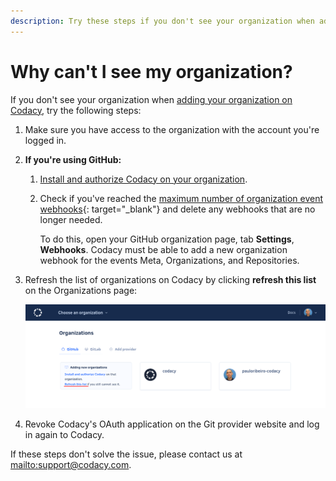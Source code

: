 ```yaml
---
description: Try these steps if you don't see your organization when adding your organization on Codacy.
---
```


# Why can't I see my organization?

If you don't see your organization when [adding your organization on Codacy](../../organizations/what-are-synced-organizations.md#adding-an-organization), try the following steps:

1.  Make sure you have access to the organization with the account you're logged in.

1.  **If you're using GitHub:**

    1.  [Install and authorize Codacy on your organization](https://github.com/apps/codacy-production/installations/new).

    1.  Check if you've reached the [maximum number of organization event webhooks](https://docs.github.com/en/developers/webhooks-and-events/webhooks/about-webhooks){: target="_blank"} and delete any webhooks that are no longer needed.

        To do this, open your GitHub organization page, tab **Settings**, **Webhooks**. Codacy must be able to add a new organization webhook for the events Meta, Organizations, and Repositories.

1.  Refresh the list of organizations on Codacy by clicking **refresh this list** on the Organizations page:

    ![Refresh the list of organizations](images/organization-refresh-list.png)

1.  Revoke Codacy's OAuth application on the Git provider website and log in again to Codacy.

If these steps don't solve the issue, please contact us at <mailto:support@codacy.com>.
